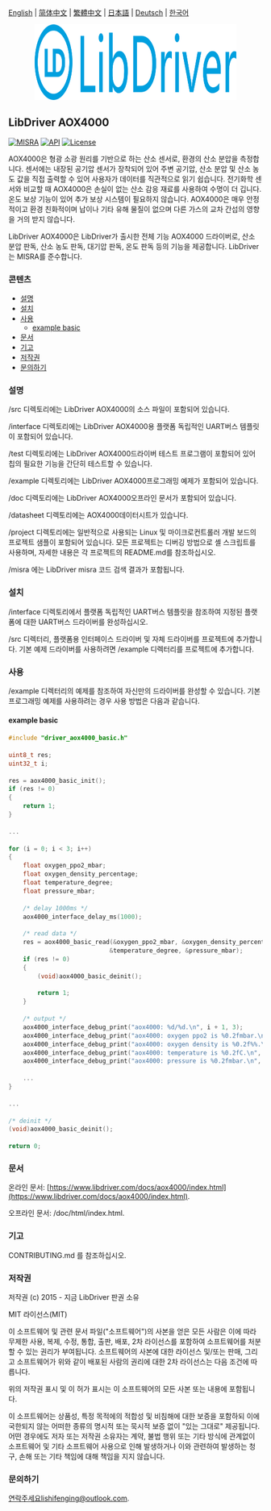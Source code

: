 [English](/README.md) | [ 简体中文](/README_zh-Hans.md) | [繁體中文](/README_zh-Hant.md) | [日本語](/README_ja.md) | [Deutsch](/README_de.md) | [한국어](/README_ko.md)

<div align=center>
<img src="/doc/image/logo.svg" width="400" height="150"/>
</div>

## LibDriver AOX4000

[![MISRA](https://img.shields.io/badge/misra-compliant-brightgreen.svg)](/misra/README.md) [![API](https://img.shields.io/badge/api-reference-blue.svg)](https://www.libdriver.com/docs/aox4000/index.html) [![License](https://img.shields.io/badge/license-MIT-brightgreen.svg)](/LICENSE)

AOX4000은 형광 소광 원리를 기반으로 하는 산소 센서로, 환경의 산소 분압을 측정합니다. 센서에는 내장된 공기압 센서가 장착되어 있어 주변 공기압, 산소 분압 및 산소 농도 값을 직접 출력할 수 있어 사용자가 데이터를 직관적으로 읽기 쉽습니다. 전기화학 센서와 비교할 때 AOX4000은 손실이 없는 산소 감응 재료를 사용하여 수명이 더 깁니다. 온도 보상 기능이 있어 추가 보상 시스템이 필요하지 않습니다. AOX4000은 매우 안정적이고 환경 친화적이며 납이나 기타 유해 물질이 없으며 다른 가스의 교차 간섭의 영향을 거의 받지 않습니다.

LibDriver AOX4000은 LibDriver가 출시한 전체 기능 AOX4000 드라이버로, 산소 분압 판독, 산소 농도 판독, 대기압 판독, 온도 판독 등의 기능을 제공합니다. LibDriver는 MISRA를 준수합니다.

### 콘텐츠

  - [설명](#설명)
  - [설치](#설치)
  - [사용](#사용)
    - [example basic](#example-basic)
  - [문서](#문서)
  - [기고](#기고)
  - [저작권](#저작권)
  - [문의하기](#문의하기)

### 설명

/src 디렉토리에는 LibDriver AOX4000의 소스 파일이 포함되어 있습니다.

/interface 디렉토리에는 LibDriver AOX4000용 플랫폼 독립적인 UART버스 템플릿이 포함되어 있습니다.

/test 디렉토리에는 LibDriver AOX4000드라이버 테스트 프로그램이 포함되어 있어 칩의 필요한 기능을 간단히 테스트할 수 있습니다.

/example 디렉토리에는 LibDriver AOX4000프로그래밍 예제가 포함되어 있습니다.

/doc 디렉토리에는 LibDriver AOX4000오프라인 문서가 포함되어 있습니다.

/datasheet 디렉토리에는 AOX4000데이터시트가 있습니다.

/project 디렉토리에는 일반적으로 사용되는 Linux 및 마이크로컨트롤러 개발 보드의 프로젝트 샘플이 포함되어 있습니다. 모든 프로젝트는 디버깅 방법으로 셸 스크립트를 사용하며, 자세한 내용은 각 프로젝트의 README.md를 참조하십시오.

/misra 에는 LibDriver misra 코드 검색 결과가 포함됩니다.

### 설치

/interface 디렉토리에서 플랫폼 독립적인 UART버스 템플릿을 참조하여 지정된 플랫폼에 대한 UART버스 드라이버를 완성하십시오.

/src 디렉터리, 플랫폼용 인터페이스 드라이버 및 자체 드라이버를 프로젝트에 추가합니다. 기본 예제 드라이버를 사용하려면 /example 디렉터리를 프로젝트에 추가합니다.

### 사용

/example 디렉터리의 예제를 참조하여 자신만의 드라이버를 완성할 수 있습니다. 기본 프로그래밍 예제를 사용하려는 경우 사용 방법은 다음과 같습니다.

#### example basic

```C
#include "driver_aox4000_basic.h"

uint8_t res;
uint32_t i;

res = aox4000_basic_init();
if (res != 0)
{
    return 1;
}

...
    
for (i = 0; i < 3; i++)
{
    float oxygen_ppo2_mbar;
    float oxygen_density_percentage;
    float temperature_degree;
    float pressure_mbar;

    /* delay 1000ms */
    aox4000_interface_delay_ms(1000);

    /* read data */
    res = aox4000_basic_read(&oxygen_ppo2_mbar, &oxygen_density_percentage,
                            &temperature_degree, &pressure_mbar);
    if (res != 0)
    {
        (void)aox4000_basic_deinit();

        return 1;
    }

    /* output */
    aox4000_interface_debug_print("aox4000: %d/%d.\n", i + 1, 3);
    aox4000_interface_debug_print("aox4000: oxygen ppo2 is %0.2fmbar.\n", oxygen_ppo2_mbar);
    aox4000_interface_debug_print("aox4000: oxygen density is %0.2f%%.\n", oxygen_density_percentage);
    aox4000_interface_debug_print("aox4000: temperature is %0.2fC.\n", temperature_degree);
    aox4000_interface_debug_print("aox4000: pressure is %0.2fmbar.\n", pressure_mbar);
    
    ...
}

...
    
/* deinit */
(void)aox4000_basic_deinit();

return 0;
```

### 문서

온라인 문서: [https://www.libdriver.com/docs/aox4000/index.html](https://www.libdriver.com/docs/aox4000/index.html).

오프라인 문서: /doc/html/index.html.

### 기고

CONTRIBUTING.md 를 참조하십시오.

### 저작권

저작권 (c) 2015 - 지금 LibDriver 판권 소유

MIT 라이선스(MIT)

이 소프트웨어 및 관련 문서 파일("소프트웨어")의 사본을 얻은 모든 사람은 이에 따라 무제한 사용, 복제, 수정, 통합, 출판, 배포, 2차 라이선스를 포함하여 소프트웨어를 처분할 수 있는 권리가 부여됩니다. 소프트웨어의 사본에 대한 라이선스 및/또는 판매, 그리고 소프트웨어가 위와 같이 배포된 사람의 권리에 대한 2차 라이선스는 다음 조건에 따릅니다.

위의 저작권 표시 및 이 허가 표시는 이 소프트웨어의 모든 사본 또는 내용에 포함됩니다.

이 소프트웨어는 상품성, 특정 목적에의 적합성 및 비침해에 대한 보증을 포함하되 이에 국한되지 않는 어떠한 종류의 명시적 또는 묵시적 보증 없이 "있는 그대로" 제공됩니다. 어떤 경우에도 저자 또는 저작권 소유자는 계약, 불법 행위 또는 기타 방식에 관계없이 소프트웨어 및 기타 소프트웨어 사용으로 인해 발생하거나 이와 관련하여 발생하는 청구, 손해 또는 기타 책임에 대해 책임을 지지 않습니다.

### 문의하기

연락주세요lishifenging@outlook.com.